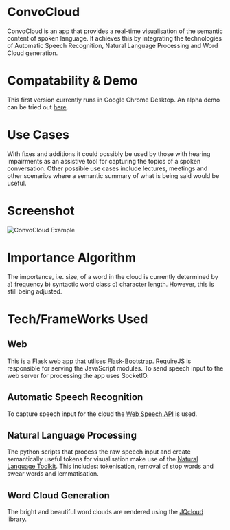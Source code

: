 # ConvoCloud

ConvoCloud is an app that provides a real-time visualisation of the semantic content of spoken language. It achieves this by integrating the technologies of Automatic Speech Recognition, Natural Language Processing and Word Cloud generation.

# Compatability & Demo

This first version currently runs in Google Chrome Desktop. An alpha demo can be tried out [here](http://convocloud.dapper17.com).

# Use Cases

With fixes and additions it could possibly be used by those with hearing impairments as an assistive tool for capturing the topics of a spoken conversation. Other possible use cases include lectures, meetings and other scenarios where a semantic summary of what is being said would be useful. 

# Screenshot

![ConvoCloud Example][example]

[example]: https://cdn.rawgit.com/RuthKirby/convocloud/34a92704/example_pics/example_1.PNG "ConvoCloud Example"

# Importance Algorithm

The importance, i.e. size, of a word in the cloud is currently determined by a) frequency b) syntactic word class c) character length. However, this is still being adjusted. 

# Tech/FrameWorks Used

## Web

This is a Flask web app that utlises [Flask-Bootstrap](https://github.com/mbr/flask-bootstrap). RequireJS is responsible for serving the JavaScript modules. To send speech input to the web server for processing the app uses SocketIO. 

## Automatic Speech Recognition

To capture speech input for the cloud the [Web Speech API](https://developer.mozilla.org/en-US/docs/Web/API/Web_Speech_API) is used.

## Natural Language Processing

The python scripts that process the raw speech input and create semantically useful tokens for visualisation make use of the [Natural Language Toolkit](https://www.nltk.org/). This includes: tokenisation, removal of stop words and swear words and lemmatisation.

## Word Cloud Generation

The bright and beautiful word clouds are rendered using the [JQcloud](http://mistic100.github.io/jQCloud/) library. 